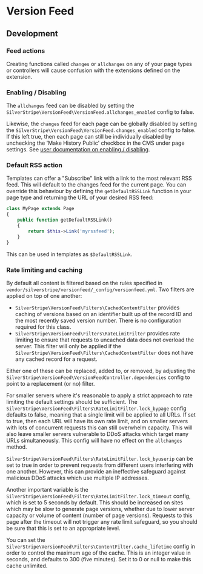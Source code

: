 # Version Feed

## Development

### Feed actions

Creating functions called `changes` or `allchanges` on any of your page types or controllers will cause confusion with
the extensions defined on the extension.

### Enabling / Disabling

The `allchanges` feed can be disabled by setting the `SilverStripe\VersionFeed\VersionFeed.allchanges_enabled` config to false.

Likewise, the `changes` feed for each page can be globally disabled by setting the `SilverStripe\VersionFeed\VersionFeed.changes_enabled`
config to false. If this left true, then each page can still be individually disabled by unchecking the
'Make History Public' checkbox in the CMS under page settings.
See [user documentation on enabling / disabling](userguide/index.md#enabling--disabling).

### Default RSS action

Templates can offer a "Subscribe" link with a link to the most relevant RSS feed. This will default to the changes feed
for the current page. You can override this behaviour by defining the `getDefaultRSSLink` function in your page type
and returning the URL of your desired RSS feed:

```php
class MyPage extends Page
{
	public function getDefaultRSSLink()
	{
		return $this->Link('myrssfeed');
	}
}
```

This can be used in templates as `$DefaultRSSLink`.

### Rate limiting and caching

By default all content is filtered based on the rules specified in `vendor/silverstripe/versionfeed/_config/versionfeed.yml`.
Two filters are applied on top of one another:

 * `SilverStripe\VersionFeed\Filters\CachedContentFilter` provides caching of versions based on an identifier built up of the record ID and the 
   most recently saved version number. There is no configuration required for this class.
 * `SilverStripe\VersionFeed\Filters\RateLimitFilter` provides rate limiting to ensure that requests to uncached data does not overload the 
   server. This filter will only be applied if the `SilverStripe\VersionFeed\Filters\CachedContentFilter` does not have any cached record
  for a request.

Either one of these can be replaced, added to, or removed, by adjusting the `SilverStripe\VersionFeed\VersionFeedController.dependencies`
config to point to a replacement (or no) filter.

For smaller servers where it's reasonable to apply a strict approach to rate limiting the default
settings should be sufficient. The `SilverStripe\VersionFeed\Filters\RateLimitFilter.lock_bypage` config defaults to false, meaning that a
single limit will be applied to all URLs. If set to true, then each URL will have its own rate limit,
and on smaller servers with lots of concurrent requests this can still overwhelm capacity. This will
also leave smaller servers vulnerable to DDoS attacks which target many URLs simultaneously.
This config will have no effect on the `allchanges` method.

`SilverStripe\VersionFeed\Filters\RateLimitFilter.lock_byuserip` can be set to true in order to prevent requests from different users
interfering with one another. However, this can provide an ineffective safeguard against malicious DDoS attacks
which use multiple IP addresses.

Another important variable is the `SilverStripe\VersionFeed\Filters\RateLimitFilter.lock_timeout` config, which is set to 5 seconds by default.
This should be increased on sites which may be slow to generate page versions, whether due to lower
server capacity or volume of content (number of page versions). Requests to this page after the timeout
will not trigger any rate limit safeguard, so you should be sure that this is set to an appropriate level.

You can set the `SilverStripe\VersionFeed\Filters\ContentFilter.cache_lifetime` config in order to control the maximum age of the cache.
This is an integer value in seconds, and defaults to 300 (five minutes). Set it to 0 or null to make this
cache unlimited.
